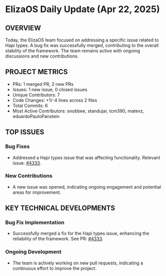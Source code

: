 # ElizaOS Daily Update (Apr 22, 2025)

## OVERVIEW 
Today, the ElizaOS team focused on addressing a specific issue related to Hapi types. A bug fix was successfully merged, contributing to the overall stability of the framework. The team remains active with ongoing discussions and new contributions.

## PROJECT METRICS
- PRs: 1 merged PR, 2 new PRs
- Issues: 1 new issue, 0 closed issues
- Unique Contributors: 7
- Code Changes: +1/-4 lines across 2 files
- Total Commits: 6
- Most Active Contributors: snobbee, standujar, tcm390, matevz, eduardoPauloPanstein

## TOP ISSUES
### Bug Fixes
- Addressed a Hapi types issue that was affecting functionality. Relevant issue: [#4333](https://github.com/elizaos/eliza/issues/4333).

### New Contributions
- A new issue was opened, indicating ongoing engagement and potential areas for improvement.

## KEY TECHNICAL DEVELOPMENTS
### Bug Fix Implementation
- Successfully merged a fix for the Hapi types issue, enhancing the reliability of the framework. See PR: [#4333](https://github.com/elizaos/eliza/pull/4333). 

### Ongoing Development
- The team is actively working on new pull requests, indicating a continuous effort to improve the project.